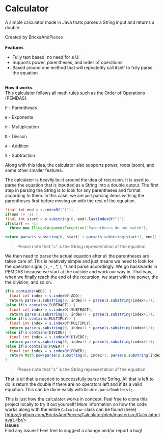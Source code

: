# Calculator  
A simple calculator made in Java thats parses a String input and returns a double.

Created by BricksAndPieces<br/><br/>
**Features**  
- Fully text based, no need for a UI
- Supports power, parentheses, and order of operations
- Based around one method that will repeatedly call itself to fully parse the equation<br/><br/>

**How it works**  
This calculator follows all math rules such as the Order of Operations (PEMDAS).

`P` - Parentheses

`E` - Exponents

`M` - Multiplication

`D` - Divison

`A` - Addition

`S` - Subtraction

Along with this idea, the calculator also supports power, roots (soon), and some other smaller features.
  

The calculator is heavily built around the idea of recursion. It is used to parse the equation that is inputted as a String into a double output. The first step in parsing the String is to look for any parentheses and format according to them. In this case, we are just parsing items withing the parentheses first before moving on with the rest of the equation.

```java
final int end = s.indexOf(")");
if(end != -1) {
final int start = s.substring(0, end).lastIndexOf("(");
if(start == -1)
  throw new IllegalArgumentException("Parentheses do not match");

return parse(s.substring(0, start) + parse(s.substring(start+1, end)) + s.substring(end+1));
```

> Please note that "s" is the String representation of the equation

We then need to parse the actual equation after all the parentheses are taken care of. This is relatively simple and just means we need to look for the operator signs (+, - , \*, /, ^) and parse accordingly. We go backwards in PEMDAS because we start at the outside and work our way in. That way, when we finally reach the end of the recursion, we start with the power, the the division, and so on.

```java
if(s.contains(ADD)) {
  final int index = s.indexOf(ADD);
  return parse(s.substring(0, index)) + parse(s.substring(index+1));
}else if(s.contains(SUBTRACT)) {
  final int index = s.indexOf(SUBTRACT);
  return parse(s.substring(0, index)) - parse(s.substring(index+1));
}else if(s.contains(MULTIPLY)) {
  final int index = s.indexOf(MULTIPLY);
  return parse(s.substring(0, index)) * parse(s.substring(index+1));
}else if(s.contains(DIVIDE)) {
  final int index = s.indexOf(DIVIDE);
  return parse(s.substring(0, index)) / parse(s.substring(index+1));
}else if(s.contains(POWER)) {
  final int index = s.indexOf(POWER);
  return Math.pow(parse(s.substring(0, index)), parse(s.substring(index+1)));
}
```

> Please note that "s" is the String representation of the equation

That is all that is needed to successfully parse the String. All that is left to do is return the double if there are no operators left and if its a valid equation. This can be done easily with `Double.parseDouble(s);`.

This is just how the calculator works in concept. Feel free to clone this project locally to try it out yourself! More information on how the code works along with the entire `Calculator` class can be found (here)[https://github.com/BricksAndPieces/Calculator/blob/master/src/Calculator.java].<br/><br/>
**Issues**  
Find any issues? Feel free to suggest a change and/or report a bug!
